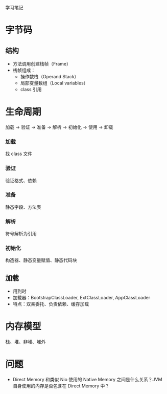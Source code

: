 学习笔记

# 字节码

## 结构

- 方法调用创建栈帧（Frame）
- 栈帧组成：
  - 操作数栈（Operand Stack）
  - 局部变量数组（Local variables）
  - class 引用

# 生命周期

加载 -> 验证 -> 准备 -> 解析 -> 初始化 -> 使用 -> 卸载

### 加载

找 class 文件

### 验证

验证格式、依赖

### 准备

静态字段、方法表

### 解析

符号解析为引用

### 初始化

构造器、静态变量赋值、静态代码块

## 加载

- 用到时
- 加载器：BootstrapClassLoader, ExtClassLoader, AppClassLoader
- 特点：双亲委托、负责依赖、缓存加载

# 内存模型

栈、堆、非堆、堆外

# 问题

- Direct Memory 和类似 Nio 使用的 Native Memory 之间是什么关系？JVM 自身使用的内存是否包含在 Direct Memory 中？
